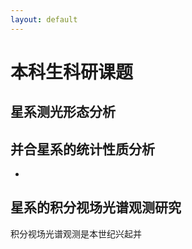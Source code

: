 ```yaml
---
layout: default
---
```


# 本科生科研课题

## 星系测光形态分析

## 并合星系的统计性质分析
* 

## 星系的积分视场光谱观测研究
积分视场光谱观测是本世纪兴起并


## 